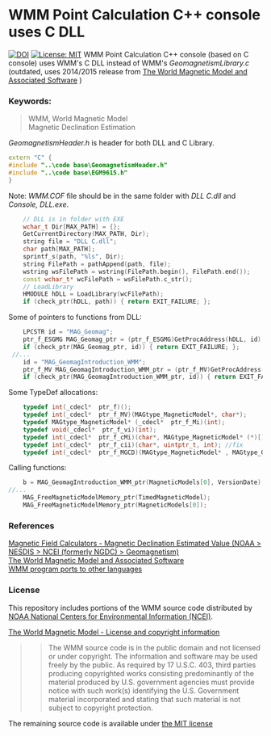 # WMM Point Calculation C++ console uses C DLL  

[![DOI](https://zenodo.org/badge/286341041.svg)](https://zenodo.org/badge/latestdoi/286341041)  [![License: MIT](https://img.shields.io/badge/License-MIT-blue.svg)](https://github.com/etfovac/wmm-c/blob/master/LICENSE)
 WMM Point Calculation C++ console (based on C console) uses WMM's C DLL instead of WMM's <em>GeomagnetismLibrary.c</em>   
 (outdated, uses 2014/2015 release from <a href="https://ngdc.noaa.gov/geomag/WMM/soft.shtml">The World Magnetic Model and Associated Software</a>  )

### Keywords:

> WMM,	World Magnetic Model  
> Magnetic Declination Estimation  

<em>GeomagnetismHeader.h</em> is header for both DLL and C Library.  
```c++
extern "C" {
#include "..\code base\GeomagnetismHeader.h"
#include "..\code base\EGM9615.h"
}
``` 
Note: <em>WMM.COF</em> file should be in the same folder with <em>DLL C.dll</em> and <em>Console, DLL.exe</em>.  

```c++
    // DLL is in folder with EXE
    wchar_t Dir[MAX_PATH] = {};
    GetCurrentDirectory(MAX_PATH, Dir);
    string file = "DLL C.dll";
    char path[MAX_PATH];
    sprintf_s(path, "%ls", Dir);
    string FilePath = pathAppend(path, file);
    wstring wsFilePath = wstring(FilePath.begin(), FilePath.end());
    const wchar_t* wcFilePath = wsFilePath.c_str();
    // LoadLibrary
    HMODULE hDLL = LoadLibrary(wcFilePath);
    if (check_ptr(hDLL, path)) { return EXIT_FAILURE; };  
```  
Some of pointers to functions from DLL:
```c++
    LPCSTR id = "MAG_Geomag";
    ptr_f_ESGMG MAG_Geomag_ptr = (ptr_f_ESGMG)GetProcAddress(hDLL, id);
    if (check_ptr(MAG_Geomag_ptr, id)) { return EXIT_FAILURE; };
 //...
    id = "MAG_GeomagIntroduction_WMM";
    ptr_f_MV MAG_GeomagIntroduction_WMM_ptr = (ptr_f_MV)GetProcAddress(hDLL, id);
    if (check_ptr(MAG_GeomagIntroduction_WMM_ptr, id)) { return EXIT_FAILURE; };
```  
Some TypeDef allocations:
```c++
    typedef int(_cdecl*  ptr_f)();
    typedef int(_cdecl*  ptr_f_MV)(MAGtype_MagneticModel*, char*);
    typedef MAGtype_MagneticModel* (_cdecl*  ptr_f_Mi)(int);
    typedef void(_cdecl*  ptr_f_vi)(int);
    typedef int(_cdecl*  ptr_f_cMi)(char*, MAGtype_MagneticModel* (*)[], int); // problem, use cast
    typedef int(_cdecl*  ptr_f_cii)(char*, uintptr_t, int); //fix
    typedef int(_cdecl*  ptr_f_MGCD)(MAGtype_MagneticModel* , MAGtype_Geoid* , MAGtype_CoordGeodetic* , MAGtype_Date* );
```  
Calling functions:
```c++
    b = MAG_GeomagIntroduction_WMM_ptr(MagneticModels[0], VersionDate);
//...
    MAG_FreeMagneticModelMemory_ptr(TimedMagneticModel);
    MAG_FreeMagneticModelMemory_ptr(MagneticModels[0]);
```  
### References
<a href="https://www.ngdc.noaa.gov/geomag/calculators/magcalc.shtml#declination">Magnetic Field Calculators - Magnetic Declination Estimated Value (NOAA > NESDIS > NCEI (formerly NGDC) > Geomagnetism)</a>  
<a href="https://ngdc.noaa.gov/geomag/WMM/soft.shtml">The World Magnetic Model and Associated Software</a>  
<a href="https://ngdc.noaa.gov/geomag/WMM/thirdpartycontributions.shtml">WMM program ports to other languages</a>

### License
This repository includes portions of the WMM source code distributed by <a href="https://www.ngdc.noaa.gov/ngdc.html">NOAA National Centers for Environmental Information (NCEI)</a>.

<a href="https://ngdc.noaa.gov/geomag/WMM/license.shtml">The World Magnetic Model - License and copyright information</a>  
>>The WMM source code is in the public domain and not licensed or under copyright. The information and software may be used freely by the public. As required by 17 U.S.C. 403, third parties producing copyrighted works consisting predominantly of the material produced by U.S. government agencies must provide notice with such work(s) identifying the U.S. Government material incorporated and stating that such material is not subject to copyright protection.

The remaining source code is available under <a href="https://github.com/etfovac/wmm-c/blob/master/LICENSE">the MIT license</a>
